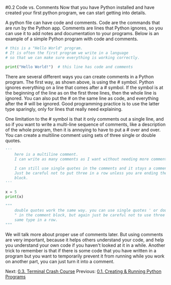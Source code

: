 #0.2 Code vs. Comments
Now that you have Python installed and have created your first python program, we can start getting into details.

A python file can have code and comments. Code are the commands that are run by the Python app. Comments are lines that 
Python ignores, so you can use it to add notes and documentation to your programs. Below is an example of a simple 
Python program with code and comments.

```python
# this is a "Hello World" program.
# It is often the first program we write in a language 
# so that we can make sure everything is working correctly.

print("Hello World!")  # this line has code and comments
```

There are several different ways you can create comments in a Python program. The first way, as shown above, is using 
the # symbol. Python ignores everything on a line that comes after a # symbol. If the symbol is at the beginning of the 
line as on the first three lines, then the whole line is ignored. You can also put the # on the same line as code, and 
everything after the # will be ignored. Good programming practice is to use the latter type sparingly, only for lines 
that really need explaining.

One limitation to the # symbol is that it only comments out a single line, and so if you want to write a multi-line 
sequence of comments, like a description of the whole program, then it is annoying to have to put a # over and over. 
You can create a multiline comment using sets of three single or double quotes.

```python
'''
	here is a multiline comment.
	I can write as many comments as I want without needing more comment symbols.

	I can still use single quotes in the comments and it stays a comment: '
	Just be careful not to put three in a row unless you are ending the comment
	block.
'''

x = 5
print(x)

"""
	double quotes work the same way. you can use single quotes ' or double quotes 
	" in the comment block, but again just be careful not to use three of the 
	same type in a row.
"""

```

We will talk more about proper use of comments later. But using comments are very important, because it helps others 
understand your code, and help you understand your own code if you haven't looked at it in a while. Another trick to 
remember is that if there is some code that you have written in a program but you want to temporarily prevent it from 
running while you work on another part, you can just turn it into a comment.

Next: [0.3. Terminal Crash Course](0.3.%20Terminal%20Crash%20Course.md)
Previous: [0.1. Creating & Running Python Programs](0.1.%20Creating%20&%20Running%20Python%20Programs.md)



